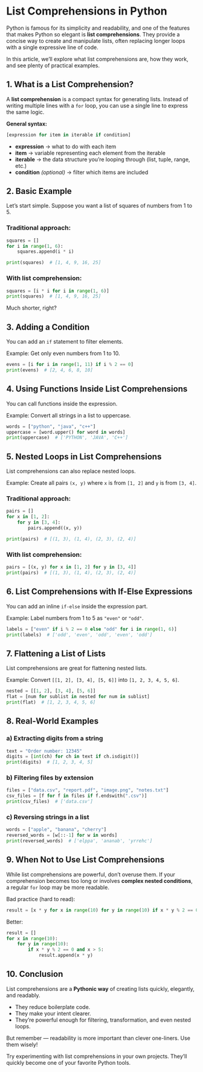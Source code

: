 # List Comprehensions in Python

Python is famous for its simplicity and readability, and one of the features that makes Python so elegant is **list comprehensions**. They provide a concise way to create and manipulate lists, often replacing longer loops with a single expressive line of code.

In this article, we’ll explore what list comprehensions are, how they work, and see plenty of practical examples.

## 1. What is a List Comprehension?

A **list comprehension** is a compact syntax for generating lists. Instead of writing multiple lines with a `for` loop, you can use a single line to express the same logic.

**General syntax:**

```python
[expression for item in iterable if condition]
```

- **expression** → what to do with each item
- **item** → variable representing each element from the iterable
- **iterable** → the data structure you’re looping through (list, tuple, range, etc.)
- **condition** _(optional)_ → filter which items are included

## 2. Basic Example

Let’s start simple. Suppose you want a list of squares of numbers from 1 to 5.

### Traditional approach:

```python
squares = []
for i in range(1, 6):
    squares.append(i * i)

print(squares)  # [1, 4, 9, 16, 25]
```

### With list comprehension:

```python
squares = [i * i for i in range(1, 6)]
print(squares)  # [1, 4, 9, 16, 25]
```

Much shorter, right?

## 3. Adding a Condition

You can add an `if` statement to filter elements.

Example: Get only even numbers from 1 to 10.

```python
evens = [i for i in range(1, 11) if i % 2 == 0]
print(evens)  # [2, 4, 6, 8, 10]
```

## 4. Using Functions Inside List Comprehensions

You can call functions inside the expression.

Example: Convert all strings in a list to uppercase.

```python
words = ["python", "java", "c++"]
uppercase = [word.upper() for word in words]
print(uppercase)  # ['PYTHON', 'JAVA', 'C++']
```

## 5. Nested Loops in List Comprehensions

List comprehensions can also replace nested loops.

Example: Create all pairs `(x, y)` where `x` is from `[1, 2]` and `y` is from `[3, 4]`.

### Traditional approach:

```python
pairs = []
for x in [1, 2]:
    for y in [3, 4]:
        pairs.append((x, y))

print(pairs)  # [(1, 3), (1, 4), (2, 3), (2, 4)]
```

### With list comprehension:

```python
pairs = [(x, y) for x in [1, 2] for y in [3, 4]]
print(pairs)  # [(1, 3), (1, 4), (2, 3), (2, 4)]
```

## 6. List Comprehensions with If-Else Expressions

You can add an inline `if-else` inside the expression part.

Example: Label numbers from 1 to 5 as `"even"` or `"odd"`.

```python
labels = ["even" if i % 2 == 0 else "odd" for i in range(1, 6)]
print(labels)  # ['odd', 'even', 'odd', 'even', 'odd']
```

## 7. Flattening a List of Lists

List comprehensions are great for flattening nested lists.

Example: Convert `[[1, 2], [3, 4], [5, 6]]` into `[1, 2, 3, 4, 5, 6]`.

```python
nested = [[1, 2], [3, 4], [5, 6]]
flat = [num for sublist in nested for num in sublist]
print(flat)  # [1, 2, 3, 4, 5, 6]
```

## 8. Real-World Examples

### a) Extracting digits from a string

```python
text = "Order number: 12345"
digits = [int(ch) for ch in text if ch.isdigit()]
print(digits)  # [1, 2, 3, 4, 5]
```

### b) Filtering files by extension

```python
files = ["data.csv", "report.pdf", "image.png", "notes.txt"]
csv_files = [f for f in files if f.endswith(".csv")]
print(csv_files)  # ['data.csv']
```

### c) Reversing strings in a list

```python
words = ["apple", "banana", "cherry"]
reversed_words = [w[::-1] for w in words]
print(reversed_words)  # ['elppa', 'ananab', 'yrrehc']
```

## 9. When **Not** to Use List Comprehensions

While list comprehensions are powerful, don’t overuse them.
If your comprehension becomes too long or involves **complex nested conditions**, a regular `for` loop may be more readable.

Bad practice (hard to read):

```python
result = [x * y for x in range(10) for y in range(10) if x * y % 2 == 0 and x > 5]
```

Better:

```python
result = []
for x in range(10):
    for y in range(10):
        if x * y % 2 == 0 and x > 5:
            result.append(x * y)
```

## 10. Conclusion

List comprehensions are a **Pythonic way** of creating lists quickly, elegantly, and readably.

- They reduce boilerplate code.
- They make your intent clearer.
- They’re powerful enough for filtering, transformation, and even nested loops.

But remember — readability is more important than clever one-liners. Use them wisely!

Try experimenting with list comprehensions in your own projects. They’ll quickly become one of your favorite Python tools.
